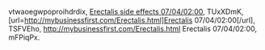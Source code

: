 vtwaoegwpoproihdrdix, <a href="http://mybusinessfirst.com/Erectalis.html">Erectalis side effects 07/04/02:00</a>, TUxXDmK, [url=http://mybusinessfirst.com/Erectalis.html]Erectalis 07/04/02:00[/url], TSFVEho, http://mybusinessfirst.com/Erectalis.html Erectalis 07/04/02:00, mFPiqPx.

